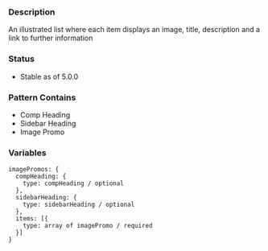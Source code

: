 ### Description
An illustrated list where each item displays an image, title, description and a link to further information

### Status
* Stable as of 5.0.0

### Pattern Contains
* Comp Heading
* Sidebar Heading
* Image Promo

### Variables
~~~
imagePromos: {
  compHeading: {
    type: compHeading / optional
  },
  sidebarHeading: {
    type: sidebarHeading / optional
  },
  items: [{ 
    type: array of imagePromo / required
  }]
}
~~~
